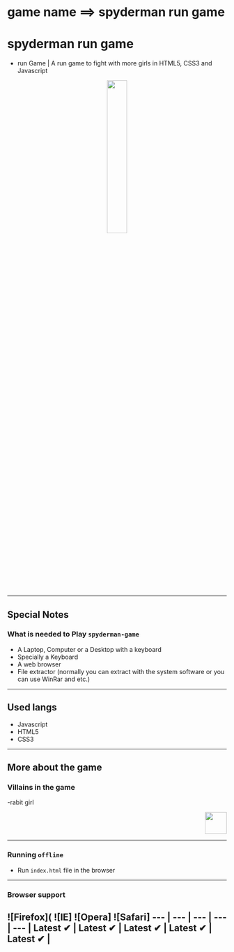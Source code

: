 # game name ==>   spyderman run game
# spyderman run game
- run Game | A run game to fight with more girls in HTML5, CSS3 and Javascript
<p align="center">
  <img src="/images/standing.png" height="30%" width="30%">
</p>

---
## Special Notes
### What is needed to Play `spyderman-game`
- A Laptop, Computer or a Desktop with a keyboard
- Specially a Keyboard
- A web browser
- File extractor (normally you can extract with the system software or you can use WinRar and etc.)
---
## Used langs
- Javascript
- HTML5
- CSS3
---


## More about the game
### Villains in the game
-rabit girl

<p align="right">
  <img src="/images/thug.png" height="50" width="50"></p>

-----------
### Running `offline`
- Run `index.html` file in the browser
---

### Browser support
 ![Firefox](
 ![IE]
 ![Opera]
 ![Safari]
--- | --- | --- | --- | --- |
Latest ✔ | Latest ✔ | Latest ✔ | Latest ✔ | Latest ✔ |
---


